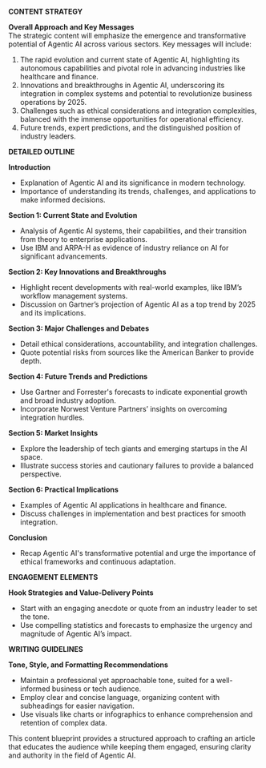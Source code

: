 **CONTENT STRATEGY**

**Overall Approach and Key Messages**  
The strategic content will emphasize the emergence and transformative potential of Agentic AI across various sectors. Key messages will include:
1. The rapid evolution and current state of Agentic AI, highlighting its autonomous capabilities and pivotal role in advancing industries like healthcare and finance.
2. Innovations and breakthroughs in Agentic AI, underscoring its integration in complex systems and potential to revolutionize business operations by 2025.
3. Challenges such as ethical considerations and integration complexities, balanced with the immense opportunities for operational efficiency.
4. Future trends, expert predictions, and the distinguished position of industry leaders.

**DETAILED OUTLINE**

**Introduction**  
- Explanation of Agentic AI and its significance in modern technology.
- Importance of understanding its trends, challenges, and applications to make informed decisions.

**Section 1: Current State and Evolution**  
- Analysis of Agentic AI systems, their capabilities, and their transition from theory to enterprise applications.
- Use IBM and ARPA-H as evidence of industry reliance on AI for significant advancements.

**Section 2: Key Innovations and Breakthroughs**  
- Highlight recent developments with real-world examples, like IBM’s workflow management systems.
- Discussion on Gartner’s projection of Agentic AI as a top trend by 2025 and its implications.

**Section 3: Major Challenges and Debates**  
- Detail ethical considerations, accountability, and integration challenges.
- Quote potential risks from sources like the American Banker to provide depth.

**Section 4: Future Trends and Predictions**  
- Use Gartner and Forrester's forecasts to indicate exponential growth and broad industry adoption.
- Incorporate Norwest Venture Partners’ insights on overcoming integration hurdles.

**Section 5: Market Insights**  
- Explore the leadership of tech giants and emerging startups in the AI space.
- Illustrate success stories and cautionary failures to provide a balanced perspective.

**Section 6: Practical Implications**  
- Examples of Agentic AI applications in healthcare and finance.
- Discuss challenges in implementation and best practices for smooth integration.

**Conclusion**  
- Recap Agentic AI's transformative potential and urge the importance of ethical frameworks and continuous adaptation.

**ENGAGEMENT ELEMENTS**

**Hook Strategies and Value-Delivery Points**  
- Start with an engaging anecdote or quote from an industry leader to set the tone.
- Use compelling statistics and forecasts to emphasize the urgency and magnitude of Agentic AI’s impact.

**WRITING GUIDELINES**

**Tone, Style, and Formatting Recommendations**  
- Maintain a professional yet approachable tone, suited for a well-informed business or tech audience.
- Employ clear and concise language, organizing content with subheadings for easier navigation.
- Use visuals like charts or infographics to enhance comprehension and retention of complex data. 

This content blueprint provides a structured approach to crafting an article that educates the audience while keeping them engaged, ensuring clarity and authority in the field of Agentic AI.